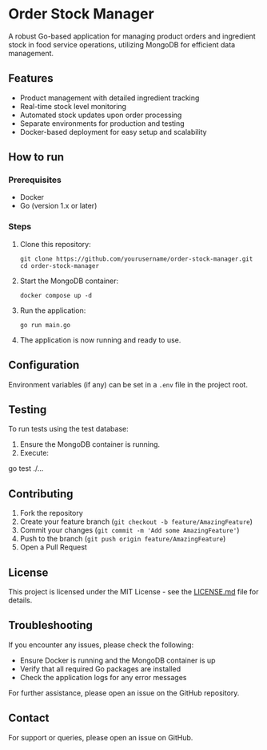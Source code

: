 # Order Stock Manager

A robust Go-based application for managing product orders and ingredient stock in food service operations, utilizing MongoDB for efficient data management.

## Features

- Product management with detailed ingredient tracking
- Real-time stock level monitoring
- Automated stock updates upon order processing
- Separate environments for production and testing
- Docker-based deployment for easy setup and scalability

## How to run

### Prerequisites

- Docker
- Go (version 1.x or later)

### Steps

1. Clone this repository:



    ```git clone https://github.com/yourusername/order-stock-manager.git cd order-stock-manager```


2. Start the MongoDB container:



    `docker compose up -d`


3. Run the application:



    `go run main.go`


4. The application is now running and ready to use.

## Configuration

Environment variables (if any) can be set in a `.env` file in the project root.

## Testing

To run tests using the test database:

1. Ensure the MongoDB container is running.
2. Execute:



go test ./...


## Contributing

1. Fork the repository
2. Create your feature branch (`git checkout -b feature/AmazingFeature`)
3. Commit your changes (`git commit -m 'Add some AmazingFeature'`)
4. Push to the branch (`git push origin feature/AmazingFeature`)
5. Open a Pull Request

## License

This project is licensed under the MIT License - see the [LICENSE.md](LICENSE.md) file for details.

## Troubleshooting

If you encounter any issues, please check the following:
- Ensure Docker is running and the MongoDB container is up
- Verify that all required Go packages are installed
- Check the application logs for any error messages

For further assistance, please open an issue on the GitHub repository.

## Contact

For support or queries, please open an issue on GitHub.



